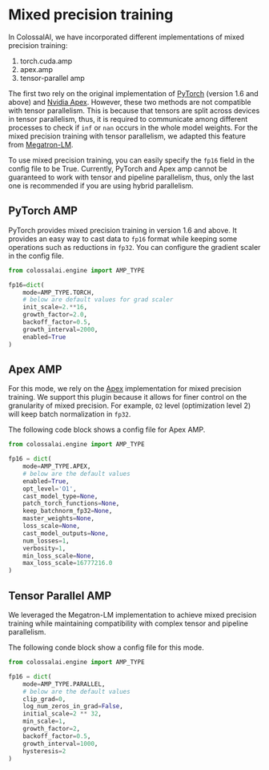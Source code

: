 # Mixed precision training

In ColossalAI, we have incorporated different implementations of mixed precision training:
1. torch.cuda.amp
2. apex.amp
3. tensor-parallel amp

The first two rely on the original implementation of [PyTorch](https://pytorch.org/docs/stable/amp.html)
(version 1.6 and above) and [Nvidia Apex](https://github.com/NVIDIA/apex). However, these two methods are not compatible 
with tensor parallelism. This is because that tensors are split across devices in tensor parallelism, thus, it is required 
to communicate among different processes to check if `inf` or `nan` occurs in the whole model weights. For the mixed
precision training with tensor parallelism, we adapted this feature from [Megatron-LM](https://github.com/NVIDIA/Megatron-LM). 

To use mixed precision training, you can easily specify the `fp16` field in the config file to be True. Currently, PyTorch and 
Apex amp cannot be guaranteed to work with tensor and pipeline parallelism, thus, only the last one is recommended if you 
are using hybrid parallelism.

## PyTorch AMP

PyTorch provides mixed precision training in version 1.6 and above. It provides an easy way to cast data to `fp16` format 
while keeping some operations such as reductions in `fp32`. You can configure the gradient scaler in the config file.

```python
from colossalai.engine import AMP_TYPE

fp16=dict(
    mode=AMP_TYPE.TORCH,
    # below are default values for grad scaler
    init_scale=2.**16,
    growth_factor=2.0,
    backoff_factor=0.5,
    growth_interval=2000,
    enabled=True
)
```

## Apex AMP

For this mode, we rely on the [Apex](https://nvidia.github.io/apex/) implementation for mixed precision training. We support 
this plugin because it allows for finer control on the granularity of mixed precision. For example, `O2` level (optimization level 2) 
will keep batch normalization in `fp32`.

The following code block shows a config file for Apex AMP.

```python
from colossalai.engine import AMP_TYPE

fp16 = dict(
    mode=AMP_TYPE.APEX,
    # below are the default values
    enabled=True, 
    opt_level='O1', 
    cast_model_type=None, 
    patch_torch_functions=None, 
    keep_batchnorm_fp32=None, 
    master_weights=None, 
    loss_scale=None, 
    cast_model_outputs=None,
    num_losses=1, 
    verbosity=1, 
    min_loss_scale=None, 
    max_loss_scale=16777216.0
)
```

## Tensor Parallel AMP

We leveraged the Megatron-LM implementation to achieve mixed precision training while maintaining compatibility with complex tensor 
and pipeline parallelism.

The following conde block show a config file for this mode.

```python
from colossalai.engine import AMP_TYPE

fp16 = dict(
    mode=AMP_TYPE.PARALLEL,
    # below are the default values
    clip_grad=0,
    log_num_zeros_in_grad=False,
    initial_scale=2 ** 32,
    min_scale=1,
    growth_factor=2,
    backoff_factor=0.5,
    growth_interval=1000,
    hysteresis=2
)
```